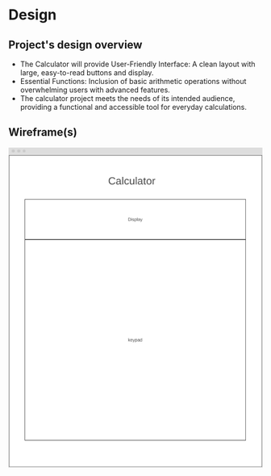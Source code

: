 
# Design

## Project's design overview

> 

- The Calculator will provide User-Friendly Interface: A clean layout with large, easy-to-read buttons and display.
- Essential Functions: Inclusion of basic arithmetic operations without overwhelming users with advanced features.
- The calculator project meets the needs of its intended audience, providing a functional and accessible tool for everyday calculations.
## Wireframe(s)

>

![Calculator](./wirframe-design-calculator.png)
